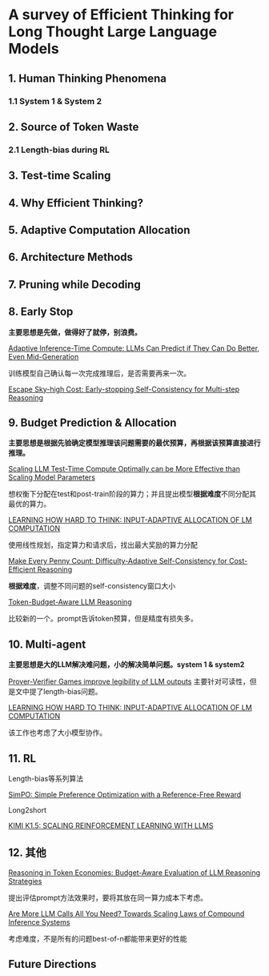 # A survey of Efficient Thinking for Long Thought Large Language Models


## 1. Human Thinking Phenomena 
### 1.1 System 1 & System 2



## 2. Source of Token Waste

### 2.1 Length-bias during RL


## 3. Test-time Scaling


## 4. Why Efficient Thinking?


## 5. Adaptive Computation Allocation


## 6. Architecture Methods


## 7. Pruning while Decoding


## 8. Early Stop

**主要思想是先做，做得好了就停，别浪费。**

<a href = "https://arxiv.org/abs/2410.02725"> Adaptive Inference-Time Compute: LLMs Can Predict if They Can Do Better, Even Mid-Generation</a>

训练模型自己确认每一次完成推理后，是否需要再来一次。


<a href = "https://arxiv.org/abs/2401.10480"> Escape Sky-high Cost: Early-stopping Self-Consistency for Multi-step Reasoning</a>




## 9. Budget Prediction & Allocation

**主要思想是根据先验确定模型推理该问题需要的最优预算，再根据该预算直接进行推理。**


<a href = "https://arxiv.org/abs/2408.03314">Scaling LLM Test-Time Compute Optimally can be More Effective than Scaling Model Parameters</a>

想权衡下分配在test和post-train阶段的算力；并且提出模型**根据难度**不同分配其最优的算力。

<a href = "https://arxiv.org/abs/2410.04707">LEARNING HOW HARD TO THINK: INPUT-ADAPTIVE ALLOCATION OF LM COMPUTATION</a>

使用线性规划，指定算力和请求后，找出最大奖励的算力分配



<a href = "https://arxiv.org/abs/2408.13457">Make Every Penny Count: Difficulty-Adaptive Self-Consistency for Cost-Efficient Reasoning</a>

**根据难度**，调整不同问题的self-consistency窗口大小


<a href = "https://arxiv.org/abs/2412.18547">Token-Budget-Aware LLM Reasoning</a>

比较新的一个。prompt告诉token预算，但是精度有损失多。


## 10. Multi-agent

**主要思想是大的LLM解决难问题，小的解决简单问题。system 1 & system2**


<a href = "https://arxiv.org/abs/2407.13692">Prover-Verifier Games improve legibility of LLM outputs</a>
主要针对可读性，但是文中提了length-bias问题。


<a href = "https://arxiv.org/abs/2410.04707">LEARNING HOW HARD TO THINK: INPUT-ADAPTIVE ALLOCATION OF LM COMPUTATION</a>



该工作也考虑了大小模型协作。


## 11. RL

Length-bias等系列算法

<a href = "https://arxiv.org/abs/2405.14734">SimPO: Simple Preference Optimization with a Reference-Free Reward</a>


Long2short

<a href = "https://arxiv.org/abs/2501.12599">KIMI K1.5: SCALING REINFORCEMENT LEARNING WITH LLMS</a>



## 12. 其他

<a href = "https://aclanthology.org/2024.emnlp-main.1112/">Reasoning in Token Economies: Budget-Aware Evaluation of LLM Reasoning Strategies</a>

提出评估prompt方法效果时，要将其放在同一算力成本下考虑。

<a href = "https://arxiv.org/abs/2403.02419">Are More LLM Calls All You Need? Towards Scaling Laws of Compound Inference Systems</a>

考虑难度，不是所有的问题best-of-n都能带来更好的性能


## Future Directions

